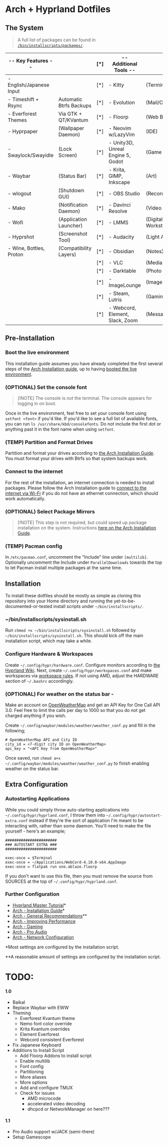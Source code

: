 # Arch + Hyprland Dotfiles

## The System

> A full list of packages can be found in [`/bin/installscripts/packages/`](/bin/installscripts/packages).

| -- Key Features -- ||[*]| -- Additional Tools -- ||
| --- | --- | --- | --- | --- |
| - English/Japanese Input ||[*]| - Kitty | (Terminal Emulator) |
| - Timeshift + Rsync | Automatic Btrfs Backups |[*]| - Evolution | (Mail/Calendar/Contacts) |
| - Everforest Themes | Via GTK + QT/KVantum |[*]| - Floorp | (Web Browser) |
| - Hyprpaper | (Wallpaper Daemon) |[*]| - Neovim w/LazyVim | (IDE) |
| - Swaylock/Swayidle | (Lock Screen) |[*]| - Unity3D, Unreal Engine 5, Godot | (Game Engines) |
| - Waybar | (Status Bar) |[*]| - Krita, GIMP, Inkscape | (Art) |
| - wlogout | (Shutdown GUI) |[*]| - OBS Studio | (Recording) |
| - Mako | (Notification Daemon) |[*]| - Davinci Resolve | (Video Editing) |
| - Wofi | (Application Launcher) |[*]| - LMMS | (Digital Audio Workstation) |
| - Hyprshot | (Screenshot Tool) |[*]| - Audacity | (Light Audio Editing) |
| - Wine, Bottles, Proton | (Compatibility Layers) |[*]| - Obsidian | (Notes) |
|||[*]| - VLC | (Media Player) |
|||[*]| - Darktable | (Photo Editing) |
|||[*]| - ImageLounge | (Image Viewer) |
|||[*]| - Steam, Lutris | (Gaming) |
|||[*]| - Webcord, Element, Slack, Zoom | (Message Clients) |


## Pre-Installation

### Boot the live environment
This installation guide assumes you have already completed the first several steps of the [Arch Installation guide](https://wiki.archlinux.org/title/Installation_guide), up to having [booted the live environment](https://wiki.archlinux.org/title/Installation_guide#Boot_the_live_environment).

### (OPTIONAL) Set the console font
> [!NOTE] The console is _not_ the terminal.  The console appears for logging in on boot.

Once in the live environment, feel free to set your console font using `setfont <font>` if you'd like.
If you'd like to see a full list of available fonts, you can run `ls /usr/share/kbd/consolefonts`.  Do not include the first dot or anything past it in the font name when using `setfont`.


### (TEMP) Partition and Format Drives
Partition and format your drives according to [the Arch Installation Guide](https://wiki.archlinux.org/title/Installation_guide#Partition_the_disks).  You must format your drives with Btrfs so that system backups work.

### Connect to the internet
For the rest of the installation, an internet connection is needed to install packages.  Please follow the Arch Installation guide to [connect to the internet via Wi-Fi](https://wiki.archlinux.org/title/Installation_guide#Connect_to_the_internet) if you do not have an ethernet connection, which should work automatically.

### (OPTIONAL) Select Package Mirrors
> [!NOTE] This step is not required, but could speed up package installation on the system.
Instructions [here on the Arch Installation Guide](https://wiki.archlinux.org/title/Installation_guide#Select_the_mirrors).

### (TEMP) Pacman config
In `/etc/pacman.conf`, uncomment the "Include" line under `[multilib]`.  
Optionally uncomment the Include under `ParallelDownloads` towards the top to let Pacman install multiple packages at the same time. 

## Installation
To install these dotfiles should be mostly as simple as cloning this repository into your Home directory and running the yet-to-be-documented-or-tested install scripts under `~/bin/installscripts/`.

### ~/bin/installscripts/sysinstall.sh
Run `chmod +x ~/bin/installscripts/sysinstall.sh` followed by `~/bin/installscripts/sysinstall.sh`.  This should kick off the main installation script, which may take a while.

### Configure Hardware & Workspaces
Create `~/.config/hypr/hardware.conf`.  Configure monitors according to [the Hyprland Wiki](https://wiki.hyprland.org/Configuring/Monitors/). Next, create `~/.config/hypr/workspaces.conf` and make workspaces via [workspace rules](https://wiki.hyprland.org/Configuring/Workspace-Rules/).  If not using AMD, adjust the HARDWARE section of `~/.bashrc` accordingly.

### (OPTIONAL) For weather on the status bar - 
Make an account on [OpenWeatherMap](https://openweathermap.org/) and get an API Key for One Call API 3.0.  Feel free to limit the calls per day to 1000 so that you do not get charged anything if you wish.

Create `~/.config/waybar/modules/weather/weather_conf.py` and fill in the following;
```
# OpenWeatherMap API and City ID
city_id = <7-digit city ID on OpenWeatherMap>
api_key = "<API Key from OpenWeatherMap>"
```
Once saved, run `chmod a+x ~/.config/waybar/modules/weather/weather_conf.py` to finish enabling weather on the status bar.

## Extra Configuration

### Autostarting Applications
While you could simply throw auto-starting applications into `~/.config/hypr/hyprland.conf`, I throw them into `~/.config/hypr/autostart-extra.conf` instead if they're the sort of application I'm meant to be interacting with, rather than some daemon.  You'll need to make the file yourself - here's an example;
```
#######################
### AUTOSTART EXTRA ###
#######################

exec-once = $Terminal
exec-once = ~/Applications/WebCord-4.10.0-x64.AppImage
exec-once = flatpak run one.ablaze.floorp
```

If you don't want to use this file, then you must remove the source from SOURCES at the top of `~/.config/hypr/hyprland.conf`.

### Further Configuration
- [Hyprland Master Tutorial](https://wiki.hyprland.org/Getting-Started/Master-Tutorial/)*
- [Arch - Installation Guide](https://wiki.archlinux.org/title/Installation_guide)*
- [Arch - General Recommendations](https://wiki.archlinux.org/title/General_recommendations)**
- [Arch - Improving Performance](https://wiki.archlinux.org/title/Improving_performance)
- [Arch - Gaming](https://wiki.archlinux.org/title/Gaming)
- [Arch - Pro Audio](https://wiki.archlinux.org/title/Pro_Audio)
- [Arch - Network Configuration](https://wiki.archlinux.org/title/Network_configuration)

*Most settings are configured by the installation script.

**A reasonable amount of settings are configured by the installation script.

# TODO:

#### 1.0
- Baikal
- Replace Waybar with EWW
- Theming
  - Everforest Kvantum theme
  - Nemo font color override
  - Krita Kvantum overrides
  - Element Everforest
  - Webcord consistent Everforest
- Fix Japanese Keyboard
- Additions to Install Script
  - Add Floorp Addons to install script
  - Enable multilib
  - Font config
  - Partitioning
  - More aliases
  - More options
  - Add and configure TMUX
  - Check for issues
    - AMD microcode
    - accelerated video decoding
    - dhcpcd or NetworkManager on here???

#### 1.1
- Pro Audio support w/JACK (semi-there)
- Setup Gamescope

